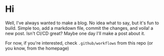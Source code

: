Hi
================
Well, I've always wanted to make a blog. No idea what to say, but it's fun to build. Simple too, add a markdown file, commit the changes, and voila! a new post. Isn't CI/CD great? Maybe one day I'll make a post about it.

For now, if you're interested, check `.github/workflows` from this repo (or you know, from the homepage)